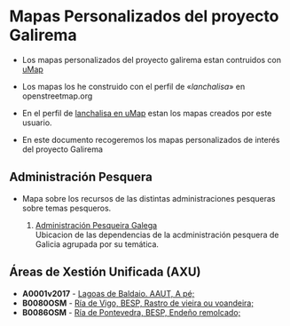 # Mapas Personalizados del proyecto Galirema

* Los mapas personalizados del proyecto galirema estan contruidos con [uMap](https://umap.openstreetmap.fr/es/)

* Los mapas los he construido con el perfil de «_lanchalisa_» en openstreetmap.org

* En el perfil de [lanchalisa en uMap](https://umap.openstreetmap.fr/es/user/lanchalisa/) estan los mapas creados por este usuario.

* En este documento recogeremos los mapas personalizados de interés del proyecto Galirema

## Administración Pesquera

* Mapa sobre los recursos de las distintas administraciones pesqueras sobre temas pesqueros.

  1. [Administración Pesqueira Galega](http://u.osmfr.org/m/245988/)  
  Ubicacion de las dependencias de la acdministración pesquera de Galicia agrupada por su temática.
  
  

## Áreas de Xestión Unificada (AXU)

* __A0001v2017__ - [Lagoas de Baldaio. AAUT, A pé;](https://umap.openstreetmap.fr/es/map/lagoas-de-baldaio-aaut-a-pe_250411#15/43.2891/-8.6594)
* __B0080OSM__ - [Ría de Vigo, BESP, Rastro de vieira ou voandeira;](https://umap.openstreetmap.fr/es/map/b0080osm_523693#12/42.2547/-8.7542)
* __B0086OSM__ - [Ría de Pontevedra, BESP, Endeño remolcado;](https://umap.openstreetmap.fr/es/map/b0086osm_534233#12/42.3880/-8.8038)



